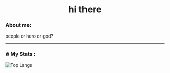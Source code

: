 
<h1 align="center">hi there</h1>

### About me:
people or hero or god?

---

### :fire: My Stats :

![Top Langs](https://github-readme-stats.vercel.app/api/top-langs/?username=vugsk&size_weight=0.5&count_weight=0.5&theme=vision-friendly-dark&langs_count=10)
